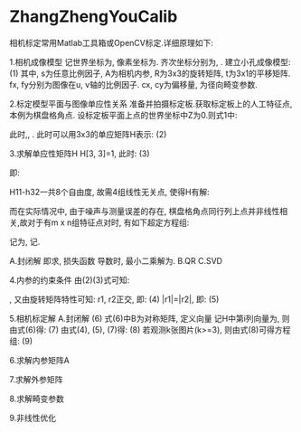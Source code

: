 # ZhangZhengYouCalib
相机标定常用Matlab工具箱或OpenCV标定.详细原理如下:

1.相机成像模型
记世界坐标为, 像素坐标为.
齐次坐标分别为, .
建立小孔成像模型:
       (1)
其中, s为任意比例因子, A为相机内参, R为3x3的旋转矩阵, t为3x1的平移矩阵.
fx, fy分别为图像在u, v轴的比例因子. cx, cy为偏移量, 为径向畸变参数.

2.标定模型平面与图像单应性关系
准备并拍摄标定板.获取标定板上的人工特征点,本例为棋盘格角点.
设标定板平面上点的世界坐标中Z为0.则式1中:

此时,, . 此时可以用3x3的单应矩阵H表示:
                    (2)

3.求解单应性矩阵H
H[3, 3]=1, 此时:
                 (3)

即:                     



H11-h32一共8个自由度, 故需4组线性无关点, 使得H有解:

而在实际情况中, 由于噪声与测量误差的存在, 棋盘格角点同行列上点并非线性相关,故对于有m x n组特征点对时, 有如下超定方程组:
 
记为, 记.

A.封闭解
即求, 损失函数
导数时, 最小二乘解为.
B.QR
C.SVD

4.内参的约束条件
由(2)(3)式可知:

, 
又由旋转矩阵特性可知:
r1, r2正交, 即:                               (4)
|r1|=|r2|, 即:               (5)

5.相机标定解
A.封闭解
 (6)
式(6)中B为对称矩阵, 定义向量
记H中第i列向量为, 则由式(6)得:
  (7)
由式(4), (5), (7)得:
	                            (8)
若观测k张图片(k>=3), 则由式(8)可得方程组:
                                   (9)

6.求解内参矩阵A

7.求解外参矩阵

8.求解畸变参数

9.非线性优化




